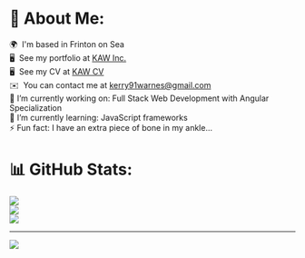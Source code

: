 # 💫 About Me:
🌍  I'm based in Frinton on Sea 
<br>🖥️  See my portfolio at [KAW Inc.](http://kaw-portfolio.netlify.app/) 
<br>🖥️  See my CV at [KAW CV](http://kaw-cv.netlify.app/) 
<br>✉️  You can contact me at [kerry91warnes@gmail.com](mailto:kerry91warnes@gmail.com) 
<br>🔭 I’m currently working on: Full Stack Web Development with Angular Specialization
<br>🌱 I’m currently learning: JavaScript frameworks
<br>⚡ Fun fact: I have an extra piece of bone in my ankle...

# 📊 GitHub Stats:
![](https://github-readme-stats.vercel.app/api?username=kerry91&theme=dracula&hide_border=true&include_all_commits=false&count_private=false)<br/>
![](https://github-readme-streak-stats.herokuapp.com/?user=kerry91&theme=dracula&hide_border=true)<br/>
![](https://github-readme-stats.vercel.app/api/top-langs/?username=kerry91&theme=dracula&hide_border=true&include_all_commits=false&count_private=false&layout=compact)

---
[![](https://visitcount.itsvg.in/api?id=kerry91&icon=5&color=5)](https://visitcount.itsvg.in)

<!-- Proudly created with GPRM ( https://gprm.itsvg.in ) -->
